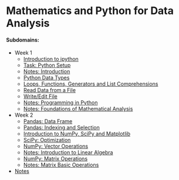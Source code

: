 # Mathematics and Python for Data Analysis

#### Subdomains:
- Week 1
	- [Introduction to ipython](./introduction-to-notebooks)
	- [Task: Python Setup](./task-python-setup)
	- [Notes: Introduction](./notes/1-1.Vvedenie.pdf)
	- [Python Data Types](./data-types)
	- [Loops, Functions, Generators and List Comprehensions](./loops-and-functions)
	- [Read Data from a File](./read-from-file)
	- [Write/Edit File](./write-to-file)
	- [Notes: Programming in Python](./notes/1-2.Programmirovanie-na-Python.pdf)
	- [Notes: Foundations of Mathematical Analysis](./notes/1-3.Osnovy-matematicheskogo-analiza.pdf)
- Week 2
	- [Pandas: Data Frame](./pandas-dataframe)
	- [Pandas: Indexing and Selection](./pandas-indexing-selection)
	- [Introduction to NumPy, SciPy and Matplotlib](./numpy-scipy-matplotlib-intro)
	- [SciPy: Optimization](./scipy-optimization)
	- [NumPy: Vector Operations](./vector-operations)
	- [Notes: Introduction to Linear Algebra](./notes/2-1.Znakomstvo-s-linejnoj-algebroj.pdf)
	- [NumPy: Matrix Operations](./matrix-operations)
	- [Notes: Matrix Basic Operations](./notes/2-2.Matricy-i-osnovnye-matrichnye-operacii.pdf)
- [Notes](./notes.md)
